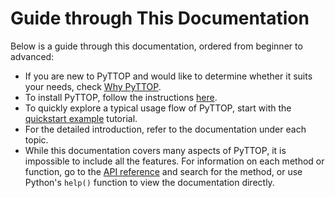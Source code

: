 # Guide through This Documentation

Below is a guide through this documentation, ordered from beginner to advanced:
- If you are new to PyTTOP and would like to determine whether it suits your needs, check [Why PyTTOP](../intro/why).
- To install PyTTOP, follow the instructions [here](../start/Installation).
- To quickly explore a typical usage flow of PyTTOP, start with the [quickstart example](../tutorials/quickstart) tutorial.
- For the detailed introduction, refer to the documentation under each topic.
- While this documentation covers many aspects of PyTTOP, it is impossible to include all the features. For information on each method or function, go to the [API reference](../api) and search for the method, or use Python's `help()` function to view the documentation directly.


